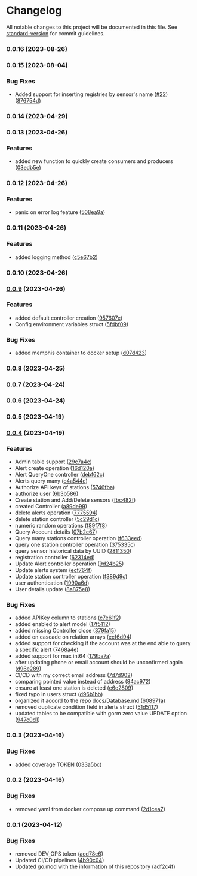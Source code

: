 # Changelog

All notable changes to this project will be documented in this file. See [standard-version](https://github.com/conventional-changelog/standard-version) for commit guidelines.

### 0.0.16 (2023-08-26)

### 0.0.15 (2023-08-04)


### Bug Fixes

* Added support for inserting registries by sensor's name ([#22](https://github.com/hidromatologia-v2/models/issues/22)) ([876754d](https://github.com/hidromatologia-v2/models/commit/876754df1d7b97106ed9771a897a35d906621635))

### 0.0.14 (2023-04-29)

### 0.0.13 (2023-04-26)


### Features

* added new function to quickly create consumers and producers ([03edb5e](https://github.com/hidromatologia-v2/models/commit/03edb5ea23ddecde9432653265795a7689ceacfe))

### 0.0.12 (2023-04-26)


### Features

* panic on error log feature ([508ea9a](https://github.com/hidromatologia-v2/models/commit/508ea9a604901215a16705095d8941be5620428a))

### 0.0.11 (2023-04-26)


### Features

* added logging method ([c5e67b2](https://github.com/hidromatologia-v2/models/commit/c5e67b2e1065803ced7e9bea794f09e9970a6389))

### 0.0.10 (2023-04-26)

### [0.0.9](https://github.com/hidromatologia-v2/models/compare/v0.0.8...v0.0.9) (2023-04-26)


### Features

* added default controller creation ([957607e](https://github.com/hidromatologia-v2/models/commit/957607efc954584f9af5097c213d65d065c83148))
* Config environment variables struct ([5fdbf09](https://github.com/hidromatologia-v2/models/commit/5fdbf09d671442f5997f941be886cc23b95c40c7))


### Bug Fixes

* added memphis container to docker setup ([d07d423](https://github.com/hidromatologia-v2/models/commit/d07d423374c23d481541047b12fb95e14f625780))

### 0.0.8 (2023-04-25)

### 0.0.7 (2023-04-24)

### 0.0.6 (2023-04-24)

### 0.0.5 (2023-04-19)

### [0.0.4](https://github.com/hidromatologia-v2/models/compare/v0.0.3...v0.0.4) (2023-04-19)


### Features

* Admin table support ([29c7a4c](https://github.com/hidromatologia-v2/models/commit/29c7a4cc35e75260e5a20b1b4ed52b02c697342c))
* Alert create operation ([16d120a](https://github.com/hidromatologia-v2/models/commit/16d120a26986775b0f90b1426347bb5a49979a88))
* Alert QueryOne controller ([debf62c](https://github.com/hidromatologia-v2/models/commit/debf62c56a5b1bcbb456029f1b4a225c700c5cfe))
* Alerts query many ([c4a544c](https://github.com/hidromatologia-v2/models/commit/c4a544cc123dcce97832e93a3cc28c3835b73c46))
* Authorize API keys of stations ([5746fba](https://github.com/hidromatologia-v2/models/commit/5746fba86fc23f1f66bd240c1d2f2187053d2100))
* authorize user ([6b3b586](https://github.com/hidromatologia-v2/models/commit/6b3b58675b687e67976c1938ef8aecd93c2b2773))
* Create station and Add/Delete sensors ([fbc482f](https://github.com/hidromatologia-v2/models/commit/fbc482f607438dc3a847406714a81dad7230589a))
* created Controller ([a89de99](https://github.com/hidromatologia-v2/models/commit/a89de9927c9ced7e3a8f40f65bdda8d416e30e05))
* delete alerts operation ([7775594](https://github.com/hidromatologia-v2/models/commit/7775594bd598fd1643e18c8f9c85355417539dee))
* delete station controller ([5c29d1c](https://github.com/hidromatologia-v2/models/commit/5c29d1c4fb713d249046505d207b96921c49fbbf))
* numeric random operations ([f89f7f8](https://github.com/hidromatologia-v2/models/commit/f89f7f8ef91043b887d02ae14c9af4150cc64711))
* Query Account details ([07b2c67](https://github.com/hidromatologia-v2/models/commit/07b2c673247ffa0430b24c12efc63c8438c6fb09))
* Query many stations controller operation ([f633eed](https://github.com/hidromatologia-v2/models/commit/f633eedfdfc86fd7632044557ebc117760f4ecca))
* query one station controller operation ([375335c](https://github.com/hidromatologia-v2/models/commit/375335c9e9f6cf60571e413892fdbd635b846dc0))
* query sensor historical data by UUID ([2811350](https://github.com/hidromatologia-v2/models/commit/28113506a48218fa1da7c19e98eecc3d3b8bf48f))
* registration controller ([62314ed](https://github.com/hidromatologia-v2/models/commit/62314ed7b0fd06e4832247f30f0752f6be415f29))
* Update Alert controller operation ([9d24b25](https://github.com/hidromatologia-v2/models/commit/9d24b254320c9bbadbc4d76c78b252c70f63cd16))
* Update alerts system ([ecf764f](https://github.com/hidromatologia-v2/models/commit/ecf764f54aba956600ae1c6cb907f61a1bec6908))
* Update station controller operation ([f389d9c](https://github.com/hidromatologia-v2/models/commit/f389d9c69e6ca9f251d7759e78ebdf6da3dca4ab))
* user authentication ([1990a6d](https://github.com/hidromatologia-v2/models/commit/1990a6d04281efe7c725df2d2e46fa34b7f04d04))
* User details update ([8a875e8](https://github.com/hidromatologia-v2/models/commit/8a875e8de5a74fca5e2a5a4d33d734f5ff426dbb))


### Bug Fixes

* added APIKey column to stations ([c7e61f2](https://github.com/hidromatologia-v2/models/commit/c7e61f2da1e0c48edc450db9cb128d622c174664))
* added enabled to alert model ([17f5112](https://github.com/hidromatologia-v2/models/commit/17f5112a5bbacd14a47c43c3d13e01d5c10be768))
* added missing Controller close ([379fa15](https://github.com/hidromatologia-v2/models/commit/379fa152eb85f4e748f30ea0123ad8945a21e3a4))
* added on cascade on relation arrays ([ecf6d94](https://github.com/hidromatologia-v2/models/commit/ecf6d94e2a0a1f64d4d9f89bb32d7c1d6bd1760d))
* added support for checking if the account was at the end able to query a specific alert ([7468a4e](https://github.com/hidromatologia-v2/models/commit/7468a4e87c8ef8b1055799ec50fc6f5bc0790e66))
* added support for max int64 ([179ba7a](https://github.com/hidromatologia-v2/models/commit/179ba7a5e78a41bffa345e8b28714ee357e2acb1))
* after updating phone or email account should be unconfirmed again ([d96e289](https://github.com/hidromatologia-v2/models/commit/d96e2890bd11affd40900255bcdeded2e539adb4))
* CI/CD with my correct email address ([7d7d902](https://github.com/hidromatologia-v2/models/commit/7d7d90284ea38f72c012e6752b29fc9f4d85a8d8))
* comparing pointed value instead of address ([84ac972](https://github.com/hidromatologia-v2/models/commit/84ac9728982594616141d5213f228bca06f7d30c))
* ensure at least one station is deleted ([e6e2809](https://github.com/hidromatologia-v2/models/commit/e6e280941c720c6c245767184a00e35db185ae4f))
* fixed typo in users struct ([d96b1bb](https://github.com/hidromatologia-v2/models/commit/d96b1bb47603f33e2c401e68eacdeabfb08cacef))
* organized it accord to the repo docs/Database.md ([608971a](https://github.com/hidromatologia-v2/models/commit/608971a1be8d370592fdd8d2dd0f53757e7e720c))
* removed duplicate condition field in alerts struct ([51d5117](https://github.com/hidromatologia-v2/models/commit/51d51178e89ffa7d437b3dafc7faeab8f6c51792))
* updated tables to be compatible with gorm zero value UPDATE option ([947c0d1](https://github.com/hidromatologia-v2/models/commit/947c0d1631fb217e1b8076569ec39c05ac31ed95))

### 0.0.3 (2023-04-16)


### Bug Fixes

* added coverage TOKEN ([033a5bc](https://github.com/hidromatologia-v2/models/commit/033a5bc86018d1c9739b72fac32a3d2ebfa9c41a))

### 0.0.2 (2023-04-16)


### Bug Fixes

* removed yaml from docker compose up command ([2d1cea7](https://github.com/hidromatologia-v2/models/commit/2d1cea7e07c274cd31e42641b5e775d4ebf4463c))

### 0.0.1 (2023-04-12)


### Bug Fixes

* removed DEV_OPS token ([aed78e6](https://github.com/hidromatologia-v2/models/commit/aed78e65924676a50506cb307f37d86c328932ff))
* Updated CI/CD pipelines ([4b90c04](https://github.com/hidromatologia-v2/models/commit/4b90c04e91cc686635c8a7d5d6b86dbfdea17f40))
* Updated go.mod with the information of this repository ([adf2c4f](https://github.com/hidromatologia-v2/models/commit/adf2c4fcd3a645413b0e5290f7ac1caa41eb1d45))
